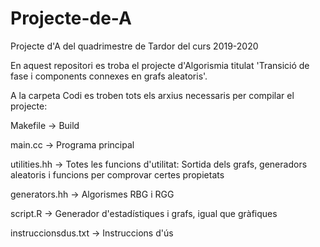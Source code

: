 # Projecte-de-A
Projecte d'A del quadrimestre de Tardor del curs 2019-2020

En aquest repositori es troba el projecte d'Algorismia titulat 'Transició de fase i components connexes en grafs aleatoris'.

A la carpeta Codi es troben tots els arxius necessaris per compilar el projecte:

Makefile -> Build

main.cc -> Programa principal

utilities.hh -> Totes les funcions d'utilitat: Sortida dels grafs, generadors aleatoris i funcions per comprovar certes propietats

generators.hh -> Algorismes RBG i RGG

script.R -> Generador d'estadístiques i grafs, igual que gràfiques

instruccionsdus.txt -> Instruccions d'ús
